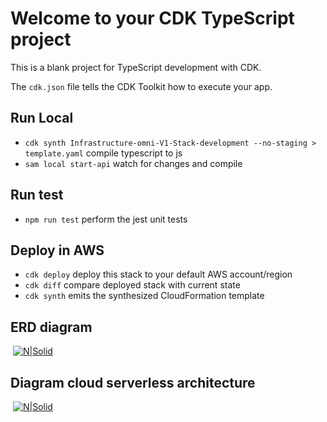 # Welcome to your CDK TypeScript project

This is a blank project for TypeScript development with CDK.

The `cdk.json` file tells the CDK Toolkit how to execute your app.

## Run Local

* `cdk synth Infrastructure-omni-V1-Stack-development --no-staging > template.yaml`   compile typescript to js
* `sam local start-api`   watch for changes and compile

## Run test
* `npm run test`    perform the jest unit tests

## Deploy in AWS
* `cdk deploy`      deploy this stack to your default AWS account/region
* `cdk diff`        compare deployed stack with current state
* `cdk synth`       emits the synthesized CloudFormation template

## ERD diagram
![]()
[![N|Solid](https://lh4.googleusercontent.com/Y4QMBHaIP25xY6CmqSiQxaB-JfCasaLv01tRhqZaabqwNXbkG_Z0CY-zliKqztH4MrrKAE7IcKjn9Uqs0kEW=w1230-h830-rw)](https://lh4.googleusercontent.com/Y4QMBHaIP25xY6CmqSiQxaB-JfCasaLv01tRhqZaabqwNXbkG_Z0CY-zliKqztH4MrrKAE7IcKjn9Uqs0kEW=w1230-h830-rw)

## Diagram cloud serverless architecture
![]()
[![N|Solid](https://lh4.googleusercontent.com/axqQrnAYUkJg1BssxF49mX2Pu9UX90tgDgYwGiL9q2ET21H0Vh1glVk5C1aqnlyK_zEnRZ0INE6w8zML1C9N=w1366-h610-rw)](https://lh4.googleusercontent.com/axqQrnAYUkJg1BssxF49mX2Pu9UX90tgDgYwGiL9q2ET21H0Vh1glVk5C1aqnlyK_zEnRZ0INE6w8zML1C9N=w1366-h610-rw)
